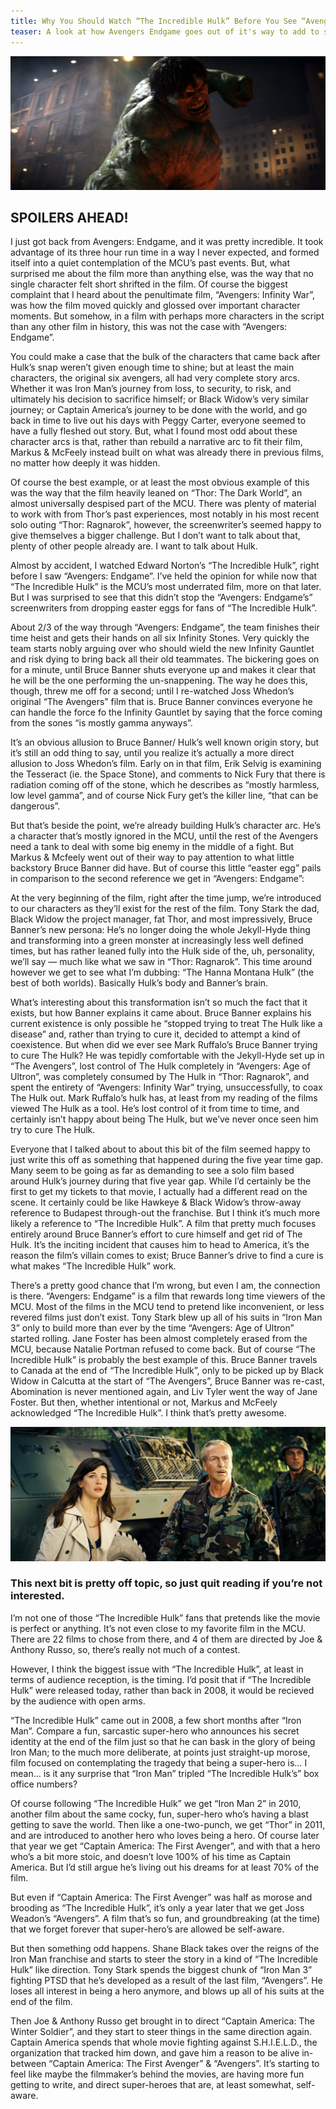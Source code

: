 ```yaml
---
title: Why You Should Watch “The Incredible Hulk” Before You See “Avengers Endgame”
teaser: A look at how Avengers Endgame goes out of it's way to add to storylines that no one in their right mind would have expected it to touch.
---
```


<img src="img/2019-04-30-A.jpg" alt="Screenshot from The Incredible Hulk">

## SPOILERS AHEAD!

I just got back from Avengers: Endgame, and it was pretty incredible. It took advantage of its three hour run time in a way I never expected, and formed itself into a quiet contemplation of the MCU’s past events. But, what surprised me about the film more than anything else, was the way that no single character felt short shrifted in the film. Of course the biggest complaint that I heard about the penultimate film, “Avengers: Infinity War”, was how the film moved quickly and glossed over important character moments. But somehow, in a film with perhaps more characters in the script than any other film in history, this was not the case with “Avengers: Endgame”.

You could make a case that the bulk of the characters that came back after Hulk’s snap weren’t given enough time to shine; but at least the main characters, the original six avengers, all had very complete story arcs. Whether it was Iron Man’s journey from loss, to security, to risk, and ultimately his decision to sacrifice himself; or Black Widow’s very similar journey; or Captain America’s journey to be done with the world, and go back in time to live out his days with Peggy Carter, everyone seemed to have a fully fleshed out story. But, what I found most odd about these character arcs is that, rather than rebuild a narrative arc to fit their film, Markus & McFeely instead built on what was already there in previous films, no matter how deeply it was hidden.

Of course the best example, or at least the most obvious example of this was the way that the film heavily leaned on “Thor: The Dark World”, an almost universally despised part of the MCU. There was plenty of material to work with from Thor’s past experiences, most notably in his most recent solo outing “Thor: Ragnarok”, however, the screenwriter’s seemed happy to give themselves a bigger challenge. But I don’t want to talk about that, plenty of other people already are. I want to talk about Hulk.

Almost by accident, I watched Edward Norton’s “The Incredible Hulk”, right before I saw “Avengers: Endgame”. I’ve held the opinion for while now that “The Incredible Hulk” is the MCU’s most underrated film, more on that later. But I was surprised to see that this didn’t stop the “Avengers: Endgame’s” screenwriters from dropping easter eggs for fans of “The Incredible Hulk”.

About 2/3 of the way through “Avengers: Endgame”, the team finishes their time heist and gets their hands on all six Infinity Stones. Very quickly the team starts nobly arguing over who should wield the new Infinity Gauntlet and risk dying to bring back all their old teammates. The bickering goes on for a minute, until Bruce Banner shuts everyone up and makes it clear that he will be the one performing the un-snappening. The way he does this, though, threw me off for a second; until I re-watched Joss Whedon’s original “The Avengers” film that is. Bruce Banner convinces everyone he can handle the force fo the Infinity Gauntlet by saying that the force coming from the sones “is mostly gamma anyways”.

It’s an obvious allusion to Bruce Banner/ Hulk’s well known origin story, but it’s still an odd thing to say, until you realize it’s actually a more direct allusion to Joss Whedon’s film. Early on in that film, Erik Selvig is examining the Tesseract (ie. the Space Stone), and comments to Nick Fury that there is radiation coming off of the stone, which he describes as “mostly harmless, low level gamma”, and of course Nick Fury get’s the killer line, “that can be dangerous”.

But that’s beside the point, we’re already building Hulk’s character arc. He’s a character that’s mostly ignored in the MCU, until the rest of the Avengers need a tank to deal with some big enemy in the middle of a fight. But Markus & Mcfeely went out of their way to pay attention to what little backstory Bruce Banner did have. But of course this little “easter egg” pails in comparison to the second reference we get in “Avengers: Endgame”:

At the very beginning of the film, right after the time jump, we’re introduced to our characters as they’ll exist for the rest of the film. Tony Stark the dad, Black Widow the project manager, fat Thor, and most impressively, Bruce Banner’s new persona: He’s no longer doing the whole Jekyll-Hyde thing and transforming into a green monster at increasingly less well defined times, but has rather leaned fully into the Hulk side of the, uh, personality, we’ll say — much like what we saw in “Thor: Ragnarok”. This time around however we get to see what I’m dubbing: “The Hanna Montana Hulk” (the best of both worlds). Basically Hulk’s body and Banner’s brain.

What’s interesting about this transformation isn’t so much the fact that it exists, but how Banner explains it came about. Bruce Banner explains his current existence is only possible he “stopped trying to treat The Hulk like a disease” and, rather than trying to cure it, decided to attempt a kind of coexistence. But when did we ever see Mark Ruffalo’s Bruce Banner trying to cure The Hulk? He was tepidly comfortable with the Jekyll-Hyde set up in “The Avengers”, lost control of The Hulk completely in “Avengers: Age of Ultron”, was completely consumed by The Hulk in “Thor: Ragnarok”, and spent the entirety of “Avengers: Infinity War” trying, unsuccessfully, to coax The Hulk out. Mark Ruffalo’s hulk has, at least from my reading of the films viewed The Hulk as a tool. He’s lost control of it from time to time, and certainly isn’t happy about being The Hulk, but we’ve never once seen him try to cure The Hulk.

Everyone that I talked about to about this bit of the film seemed happy to just write this off as something that happened during the five year time gap. Many seem to be going as far as demanding to see a solo film based around Hulk’s journey during that five year gap. While I’d certainly be the first to get my tickets to that movie, I actually had a different read on the scene. It certainly could be like Hawkeye & Black Widow’s throw-away reference to Budapest through-out the franchise. But I think it’s much more likely a reference to “The Incredible Hulk”. A film that pretty much focuses entirely around Bruce Banner’s effort to cure himself and get rid of The Hulk. It’s the inciting incident that causes him to head to America, it’s the reason the film’s villain comes to exist; Bruce Banner’s drive to find a cure is what makes “The Incredible Hulk” work.

There’s a pretty good chance that I’m wrong, but even I am, the connection is there. “Avengers: Endgame” is a film that rewards long time viewers of the MCU. Most of the films in the MCU tend to pretend like inconvenient, or less revered films just don’t exist. Tony Stark blew up all of his suits in “Iron Man 3” only to build more than ever by the time “Avengers: Age of Ultron” started rolling. Jane Foster has been almost completely erased from the MCU, because Natalie Portman refused to come back. But of course “The Incredible Hulk” is probably the best example of this. Bruce Banner travels to Canada at the end of “The Incredible Hulk”, only to be picked up by Black Widow in Calcutta at the start of “The Avengers”, Bruce Banner was re-cast, Abomination is never mentioned again, and Liv Tyler went the way of Jane Foster. But then, whether intentional or not, Markus and McFeely acknowledged “The Incredible Hulk”. I think that’s pretty awesome.

<img src="img/2019-04-30-B.jpg" alt="Screenshot from The Incredible Hulk">

### This next bit is pretty off topic, so just quit reading if you’re not interested.

I’m not one of those “The Incredible Hulk” fans that pretends like the movie is perfect or anything. It’s not even close to my favorite film in the MCU. There are 22 films to chose from there, and 4 of them are directed by Joe & Anthony Russo, so, there’s really not much of a contest.

However, I think the biggest issue with “The Incredible Hulk”, at least in terms of audience reception, is the timing. I’d posit that if “The Incredible Hulk” were released today, rather than back in 2008, it would be recieved by the audience with open arms.

“The Incredible Hulk” came out in 2008, a few short months after “Iron Man”. Compare a fun, sarcastic super-hero who announces his secret identity at the end of the film just so that he can bask in the glory of being Iron Man; to the much more deliberate, at points just straight-up morose, film focused on contemplating the tragedy that being a super-hero is… I mean… is it any surprise that “Iron Man” tripled “The Incredible Hulk’s” box office numbers?

Of course following “The Incredible Hulk” we get “Iron Man 2” in 2010, another film about the same cocky, fun, super-hero who’s having a blast getting to save the world. Then like a one-two-punch, we get “Thor” in 2011, and are introduced to another hero who loves being a hero. Of course later that year we get “Captain America: The First Avenger”, and with that a hero who’s a bit more stoic, and doesn’t love 100% of his time as Captain America. But I’d still argue he’s living out his dreams for at least 70% of the film.

But even if “Captain America: The First Avenger” was half as morose and brooding as “The Incredible Hulk”, it’s only a year later that we get Joss Weadon’s “Avengers”. A film that’s so fun, and groundbreaking (at the time) that we forget forever that super-hero’s are allowed be self-aware.

But then something odd happens. Shane Black takes over the reigns of the Iron Man franchise and starts to steer the story in a kind of “The Incredible Hulk” like direction. Tony Stark spends the biggest chunk of “Iron Man 3” fighting PTSD that he’s developed as a result of the last film, “Avengers”. He loses all interest in being a hero anymore, and blows up all of his suits at the end of the film.

Then Joe & Anthony Russo get brought in to direct “Captain America: The Winter Soldier”, and they start to steer things in the same direction again. Captain America spends that whole movie fighting against S.H.I.E.L.D., the organization that tracked him down, and gave him a reason to be alive in-between “Captain America: The First Avenger” & “Avengers”. It’s starting to feel like maybe the filmmaker’s behind the movies, are having more fun getting to write, and direct super-heroes that are, at least somewhat, self-aware.
